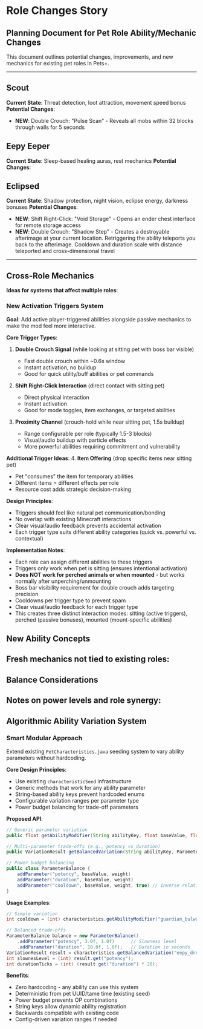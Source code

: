# Role Changes Story

## Planning Document for Pet Role Ability/Mechanic Changes

This document outlines potential changes, improvements, and new mechanics for existing pet roles in Pets+.

---

## Scout
**Current State**: Threat detection, loot attraction, movement speed bonus
**Potential Changes**:
- **NEW**: Double Crouch: "Pulse Scan" - Reveals all mobs within 32 blocks through walls for 5 seconds

## Eepy Eeper
**Current State**: Sleep-based healing auras, rest mechanics
**Potential Changes**:

## Eclipsed
**Current State**: Shadow protection, night vision, eclipse energy, darkness bonuses
**Potential Changes**:
- **NEW**: Shift Right-Click: "Void Storage" - Opens an ender chest interface for remote storage access
- **NEW**: Double Crouch: "Shadow Step" - Creates a destroyable afterimage at your current location. Retriggering the ability teleports you back to the afterimage. Cooldown and duration scale with distance teleported and cross-dimensional travel

---

## Cross-Role Mechanics
**Ideas for systems that affect multiple roles**:

### New Activation Triggers System
**Goal**: Add active player-triggered abilities alongside passive mechanics to make the mod feel more interactive.

**Core Trigger Types**:
1. **Double Crouch Signal** (while looking at sitting pet with boss bar visible)
   - Fast double crouch within ~0.6s window
   - Instant activation, no buildup
   - Good for quick utility/buff abilities or pet commands

2. **Shift Right-Click Interaction** (direct contact with sitting pet)
   - Direct physical interaction
   - Instant activation
   - Good for mode toggles, item exchanges, or targeted abilities

3. **Proximity Channel** (crouch-hold while near sitting pet, 1.5s buildup)
   - Range configurable per role (typically 1.5-3 blocks)
   - Visual/audio buildup with particle effects
   - More powerful abilities requiring commitment and vulnerability

**Additional Trigger Ideas**:
4. **Item Offering** (drop specific items near sitting pet)
   - Pet "consumes" the item for temporary abilities
   - Different items = different effects per role
   - Resource cost adds strategic decision-making

**Design Principles**:
- Triggers should feel like natural pet communication/bonding
- No overlap with existing Minecraft interactions
- Clear visual/audio feedback prevents accidental activation
- Each trigger type suits different ability categories (quick vs. powerful vs. contextual)

**Implementation Notes**:
- Each role can assign different abilities to these triggers
- Triggers only work when pet is sitting (ensures intentional activation)
- **Does NOT work for perched animals or when mounted** - but works normally after unperching/unmounting
- Boss bar visibility requirement for double crouch adds targeting precision
- Cooldowns per trigger type to prevent spam
- Clear visual/audio feedback for each trigger type
- This creates three distinct interaction modes: sitting (active triggers), perched (passive bonuses), mounted (mount-specific abilities)

## New Ability Concepts
**Fresh mechanics not tied to existing roles**:
-

## Balance Considerations
**Notes on power levels and role synergy**:
-

## Algorithmic Ability Variation System

### Smart Modular Approach
Extend existing `PetCharacteristics.java` seeding system to vary ability parameters without hardcoding.

**Core Design Principles**:
- Use existing `characteristicSeed` infrastructure
- Generic methods that work for any ability parameter
- String-based ability keys prevent hardcoded enums
- Configurable variation ranges per parameter type
- Power budget balancing for trade-off parameters

**Proposed API**:
```java
// Generic parameter variation
public float getAbilityModifier(String abilityKey, float baseValue, float variationRange)

// Multi-parameter trade-offs (e.g., potency vs duration)
public VariationResult getBalancedVariation(String abilityKey, ParameterBalance balance)

// Power budget balancing
public class ParameterBalance {
    addParameter("potency", baseValue, weight)
    addParameter("duration", baseValue, weight)
    addParameter("cooldown", baseValue, weight, true) // inverse relationship
}
```

**Usage Examples**:
```java
// Simple variation
int cooldown = (int) characteristics.getAbilityModifier("guardian_bulwark_cd", 200, 0.2f);

// Balanced trade-offs
ParameterBalance balance = new ParameterBalance()
    .addParameter("potency", 3.0f, 1.0f)      // Slowness level
    .addParameter("duration", 10.0f, 1.0f);   // Duration in seconds
VariationResult result = characteristics.getBalancedVariation("eepy_drowsy", balance);
int slownesLevel = (int) result.get("potency");
int durationTicks = (int) (result.get("duration") * 20);
```

**Benefits**:
- Zero hardcoding - any ability can use this system
- Deterministic from pet UUID/tame time (existing seed)
- Power budget prevents OP combinations
- String keys allow dynamic ability registration
- Backwards compatible with existing code
- Config-driven variation ranges if needed